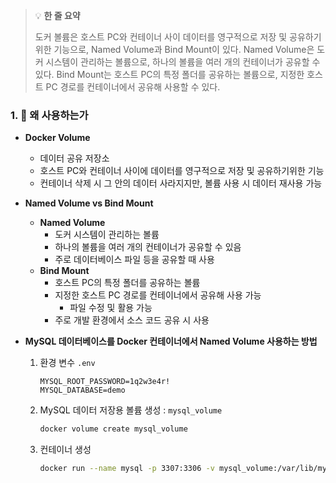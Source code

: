 > 💡 **한 줄 요약**
>
> 도커 볼륨은 호스트 PC와 컨테이너 사이 데이터를 영구적으로 저장 및 공유하기 위한 기능으로, Named Volume과 Bind Mount이 있다. Named Volume은 도커 시스템이 관리하는 볼륨으로, 하나의 볼륨을 여러 개의 컨테이너가 공유할 수 있다. Bind Mount는 호스트 PC의 특정 폴더를 공유하는 볼륨으로, 지정한 호스트 PC 경로를 컨테이너에서 공유해 사용할 수 있다.

### 1. 🤔 왜 사용하는가

- **Docker Volume**

  - 데이터 공유 저장소
  - 호스트 PC와 컨테이너 사이에 데이터를 영구적으로 저장 및 공유하기위한 기능
  - 컨테이너 삭제 시 그 안의 데이터 사라지지만, 볼륨 사용 시 데이터 재사용 가능

- **Named Volume vs Bind Mount**

  - **Named Volume**
    - 도커 시스템이 관리하는 볼륨
    - 하나의 볼륨을 여러 개의 컨테이너가 공유할 수 있음
    - 주로 데이터베이스 파일 등을 공유할 때 사용
  - **Bind Mount**
    - 호스트 PC의 특정 폴더를 공유하는 볼륨
    - 지정한 호스트 PC 경로를 컨테이너에서 공유해 사용 가능
      - 파일 수정 및 활용 가능
    - 주로 개발 환경에서 소스 코드 공유 시 사용

- **MySQL 데이터베이스를 Docker 컨테이너에서 Named Volume 사용하는 방법**
  1. 환경 변수 `.env`

     ```
     MYSQL_ROOT_PASSWORD=1q2w3e4r!
     MYSQL_DATABASE=demo
     ```

  2. MySQL 데이터 저장용 볼륨 생성 : `mysql_volume`

     ```bash
     docker volume create mysql_volume
     ```

  3. 컨테이너 생성

     ```bash
     docker run --name mysql -p 3307:3306 -v mysql_volume:/var/lib/mysql --env-file .env -d mysql:8.0
     ```
